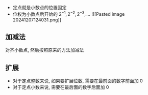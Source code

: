 - 定点就是小数点的位置固定
- 位权为小数点后开始的 $2^{-1}, 2^{-2},2^{-3},\dots$
![[Pasted image 20241207124031.png]] 
## 加减法
对齐小数点, 然后按照原来的方法加减法
## 扩展
- 对于定点整数来说, 如果要扩展位数, 需要在最前面的数字前面加 0
- 对于定点小数来说, 需要在最后面的数字后面加 0
